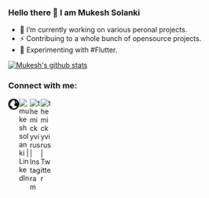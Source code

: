 ### Hello there 👋 I am Mukesh Solanki

- 🔭 I’m currently working on various peronal projects.
- ⚡ Contribuing to a whole bunch of opensource projects.
- 🌱 Experimenting with #Flutter.

[![Mukesh's github stats](https://github-readme-stats.vercel.app/api?username=mukeshsolanki&hide=contribs&count_private=true&show_icons=true)](https://github.com/mukeshsolanki/github-readme-stats)

### Connect with me:

[<img align="left" alt="mukeshsolanki.com" width="22px" src="https://raw.githubusercontent.com/iconic/open-iconic/master/svg/globe.svg" />][website]
[<img align="left" alt="mukeshsolanki | LinkedIn" width="22px" src="https://cdn.jsdelivr.net/npm/simple-icons@v3/icons/linkedin.svg" />][linkedin]
[<img align="left" alt="themickyvirus | Instagram" width="22px" src="https://cdn.jsdelivr.net/npm/simple-icons@v3/icons/instagram.svg" />][instagram]
[<img align="left" alt="themickyvirus | Twitter" width="22px" src="https://cdn.jsdelivr.net/npm/simple-icons@v3/icons/twitter.svg" />][twitter]

<br />

[website]: https://mukeshsolanki.com
[twitter]: https://twitter.com/themickyvirus
[instagram]: https://instagram.com/themickyvirus
[linkedin]: https://linkedin.com/in/mukeshsolanki
